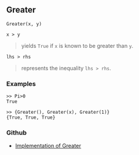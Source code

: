 ## Greater

```
Greater(x, y) 

x > y
```

> yields `True` if `x` is known to be greater than `y`.

```
lhs > rhs
```

> represents the inequality `lhs > rhs`.
 
	
### Examples
 
```
>> Pi>0
True

>> {Greater(), Greater(x), Greater(1)}
{True, True, True}
```
### Github
* [Implementation of Greater](https://github.com/axkr/symja_android_library/blob/master/symja_android_library/matheclipse-core/src/main/java/org/matheclipse/core/builtin/BooleanFunctions.java#L1650) 
